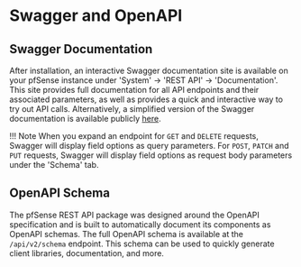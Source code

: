 # Swagger and OpenAPI

## Swagger Documentation

After installation, an interactive Swagger documentation site is available on your pfSense instance under
'System' -> 'REST API' -> 'Documentation'. This site provides full documentation for all API endpoints and their
associated parameters, as well as provides a quick and interactive way to try out API calls. Alternatively, a simplified
version of the Swagger documentation is available publicly [here](https://pfrest.org/api-docs/).

!!! Note
    When you expand an endpoint for `GET` and `DELETE` requests, Swagger will display field options as query parameters.
    For `POST`, `PATCH` and `PUT` requests, Swagger will display field options as request body parameters under the
    'Schema' tab.

## OpenAPI Schema

The pfSense REST API package was designed around the OpenAPI specification and is built to automatically document its
components as OpenAPI schemas. The full OpenAPI schema is available at the `/api/v2/schema` endpoint. This schema can be
used to quickly generate client libraries, documentation, and more.
